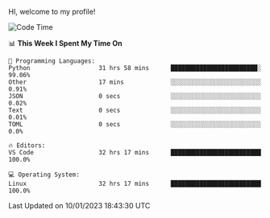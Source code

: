 HI, welcome to my profile!
<!--START_SECTION:waka-->
![Code Time](http://img.shields.io/badge/Code%20Time-325%20hrs%2031%20mins-blue)

📊 **This Week I Spent My Time On** 

```text
💬 Programming Languages: 
Python                   31 hrs 58 mins      ████████████████████████░   99.06% 
Other                    17 mins             ░░░░░░░░░░░░░░░░░░░░░░░░░   0.91% 
JSON                     0 secs              ░░░░░░░░░░░░░░░░░░░░░░░░░   0.02% 
Text                     0 secs              ░░░░░░░░░░░░░░░░░░░░░░░░░   0.01% 
TOML                     0 secs              ░░░░░░░░░░░░░░░░░░░░░░░░░   0.0%

🔥 Editors: 
VS Code                  32 hrs 17 mins      █████████████████████████   100.0%

💻 Operating System: 
Linux                    32 hrs 17 mins      █████████████████████████   100.0%

```


 Last Updated on 10/01/2023 18:43:30 UTC
<!--END_SECTION:waka-->
